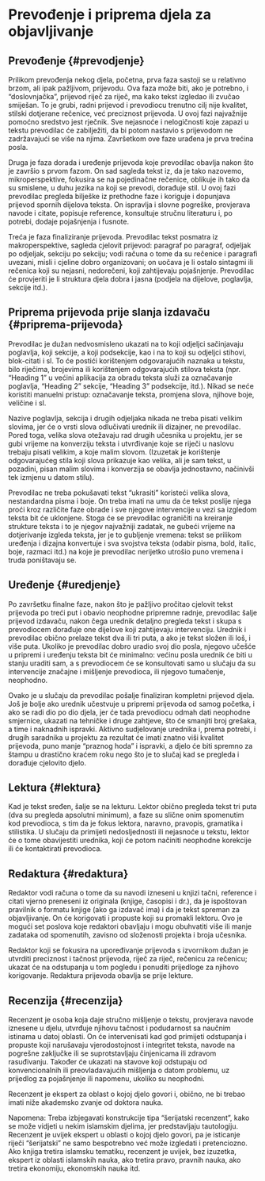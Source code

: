 # Prevođenje i priprema djela za objavljivanje

## Prevođenje {#prevodjenje}

Prilikom prevođenja nekog djela, početna, prva faza sastoji se u relativno brzom, ali ipak pažljivom, prijevodu. Ova faza može biti, ako je potrebno, i “doslovnjačka”, prijevod riječ za riječ, ma kako tekst izgledao ili zvučao smiješan. To je grubi, radni prijevod i prevodiocu trenutno cilj nije kvalitet, stilski dotjerane rečenice, već preciznost prijevoda. U ovoj fazi najvažnije pomoćno sredstvo jest rječnik. Sve nejasnoće i nelogičnosti koje zapazi u tekstu prevodilac će zabilježiti, da bi potom nastavio s prijevodom ne zadržavajući se više na njima. Završetkom ove faze urađena je prva trećina posla.

Druga je faza dorada i uređenje prijevoda koje prevodilac obavlja nakon što je završio s prvom fazom. On sad sagleda tekst iz, da je tako nazovemo, mikroperspektive, fokusira se na pojedinačne rečenice, oblikuje ih tako da su smislene, u duhu jezika na koji se prevodi, dorađuje stil. U ovoj fazi prevodilac pregleda bilješke iz prethodne faze i koriguje i dopunjava prijevod spornih dijelova teksta. On ispravlja i slovne pogreške, provjerava navode i citate, popisuje reference, konsultuje stručnu literaturu i, po potrebi, dodaje pojašnjenja i fusnote.

Treća je faza finaliziranje prijevoda. Prevodilac tekst posmatra iz makroperspektive, sagleda cjelovit prijevod: paragraf po paragraf, odjeljak po odjeljak, sekciju po sekciju; vodi računa o tome da su rečenice i paragrafi uvezani, misli i cjeline dobro organizovani; on uočava je li ostalo sintagmi ili rečenica koji su nejasni, nedorečeni, koji zahtijevaju pojašnjenje. Prevodilac će provjeriti je li struktura djela dobra i jasna (podjela na dijelove, poglavlja, sekcije itd.).

## Priprema prijevoda prije slanja izdavaču {#priprema-prijevoda}

Prevodilac je dužan nedvosmisleno ukazati na to koji odjeljci sačinjavaju poglavlja, koji sekcije, a koji podsekcije, kao i na to koji su odjeljci stihovi, blok-citati i sl. To će postići korištenjem odgovarajućih naznaka u tekstu, bilo riječima, brojevima ili korištenjem odgovarajućih stilova teksta (npr. “Heading 1” u većini aplikacija za obradu teksta služi za označavanje poglavlja, “Heading 2” sekcije, “Heading 3” podsekcije, itd.). Nikad se neće koristiti manuelni pristup: označavanje teksta, promjena slova, njihove boje, veličine i sl.

Nazive poglavlja, sekcija i drugih odjeljaka nikada ne treba pisati velikim slovima, jer će o vrsti slova odlučivati urednik ili dizajner, ne prevodilac. Pored toga, velika slova otežavaju rad drugih učesnika u projektu, jer se gubi vrijeme na konverziju teksta i utvrđivanje koje se riječi u naslovu trebaju pisati velikim, a koje malim slovom. (Izuzetak je korištenje odgovarajućeg stila koji slova prikazuje kao velika, ali je sam tekst, u pozadini, pisan malim slovima i konverzija se obavlja jednostavno, načinivši tek izmjenu u datom stilu). 

Prevodilac ne treba pokušavati tekst “ukrasiti” koristeći velika slova, nestandardna pisma i boje. On treba imati na umu da će tekst poslije njega proći kroz različite faze obrade i sve njegove intervencije u vezi sa izgledom teksta bit će uklonjene. Stoga će se prevodilac ograničiti na kreiranje strukture teksta i to je njegov najvažniji zadatak, ne gubeći vrijeme na dotjerivanje izgleda teksta, jer je to gubljenje vremena: tekst se prilikom uređenja i dizajna konvertuje i sva svojstva teksta (odabir pisma, bold, italic, boje, razmaci itd.) na koje je prevodilac nerijetko utrošio puno vremena i truda poništavaju se.

## Uređenje {#uredjenje}

Po završetku finalne faze, nakon što je pažljivo pročitao cjelovit tekst prijevoda po treći put i obavio neophodne pripremne radnje, prevodilac šalje prijevod izdavaču, nakon čega urednik detaljno pregleda tekst i skupa s prevodiocem dorađuje one dijelove koji zahtijevaju intervenciju. Urednik i prevodilac obično prelaze tekst dva ili tri puta, a ako je tekst složen ili loš, i više puta. Ukoliko je prevodilac dobro uradio svoj dio posla, njegovo učešće u pripremi i uređenju teksta bit će minimalno: većinu posla urednik će biti u stanju uraditi sam, a s prevodiocem će se konsultovati samo u slučaju da su intervencije značajne i mišljenje prevodioca, ili njegovo tumačenje, neophodno.

Ovako je u slučaju da prevodilac pošalje finaliziran kompletni prijevod djela. Još je bolje ako urednik učestvuje u pripremi prijevoda od samog početka, i ako se radi dio po dio djela, jer će tada prevodiocu odmah dati neophodne smjernice, ukazati na tehničke i druge zahtjeve, što će smanjiti broj grešaka, a time i naknadnih ispravki. Aktivno sudjelovanje urednika i, prema potrebi, i drugih saradnika u projektu za rezultat će imati znatno viši kvalitet prijevoda, puno manje “praznog hoda” i ispravki, a djelo će biti spremno za štampu u drastično kraćem roku nego što je to slučaj kad se pregleda i dorađuje cjelovito djelo.

## Lektura {#lektura}

Kad je tekst sređen, šalje se na lekturu. Lektor obično pregleda tekst tri puta (dva su pregleda apsolutni minimum), a faze su slične onim spomenutim kod prevodioca, s tim da je fokus lektora, naravno, pravopis, gramatika i stilistika. U slučaju da primijeti nedosljednosti ili nejasnoće u tekstu, lektor će o tome obavijestiti urednika, koji će potom načiniti neophodne korekcije ili će kontaktirati prevodioca.

## Redaktura {#redaktura}

Redaktor vodi računa o tome da su navodi izneseni u knjizi tačni, reference i citati vjerno preneseni iz originala (knjige, časopisi i dr.), da je ispoštovan pravilnik o formatu knjige (ako ga izdavač ima) i da je tekst spreman za objavljivanje. On će korigovati i propuste koji su promakli lektoru. Ovo je mogući set poslova koje redaktori obavljaju i mogu obuhvatiti više ili manje zadataka od spomenutih, zavisno od složenosti projekta i broja učesnika.

Redaktor koji se fokusira na upoređivanje prijevoda s izvornikom dužan je utvrditi preciznost i tačnost prijevoda, riječ za riječ, rečenicu za rečenicu; ukazat će na odstupanja u tom pogledu i ponuditi prijedloge za njihovo korigovanje. Redaktura prijevoda obavlja se prije lekture.

## Recenzija {#recenzija}

Recenzent je osoba koja daje stručno mišljenje o tekstu, provjerava navode iznesene u djelu, utvrđuje njihovu tačnost i podudarnost sa naučnim istinama u datoj oblasti. On će intervenisati kad god primijeti odstupanja i propuste koji narušavaju vjerodostojnost i integritet teksta, navode na pogrešne zaključke ili se suprotstavljaju činjenicama ili zdravom rasuđivanju. Također će ukazati na stavove koji odstupaju od konvencionalnih ili preovladavajućih mišljenja o datom problemu, uz prijedlog za pojašnjenje ili napomenu, ukoliko su neophodni.

Recenzent je ekspert za oblast o kojoj djelo govori i, obično, ne bi trebao imati niže akademsko zvanje od doktora nauka.

Napomena: Treba izbjegavati konstrukcije tipa “šerijatski recenzent”, kako se može vidjeti u nekim islamskim djelima, jer predstavljaju tautologiju. Recenzent je uvijek ekspert u oblasti o kojoj djelo govori, pa je isticanje riječi “šerijatski” ne samo bespotrebno već može izgledati i pretenciozno. Ako knjiga tretira islamsku tematiku, recenzent je uvijek, bez izuzetka, ekspert iz oblasti islamskih nauka, ako tretira pravo, pravnih nauka, ako tretira ekonomiju, ekonomskih nauka itd.
